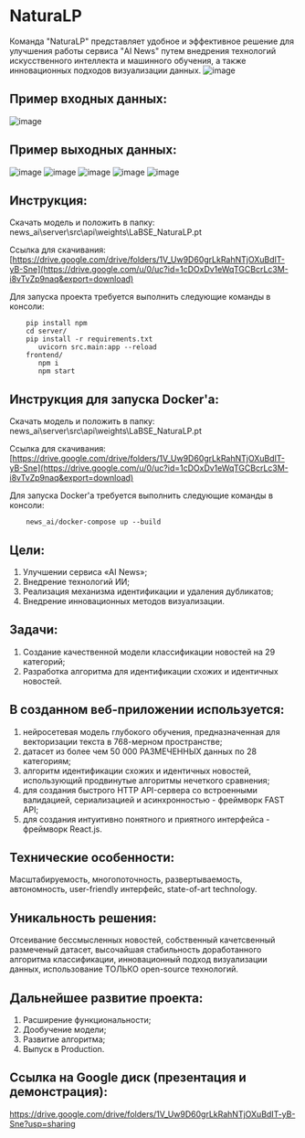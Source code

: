 # NaturaLP

Команда "NaturaLP" представляет удобное и эффективное решение для улучшения работы сервиса "AI News" путем внедрения технологий искусственного интеллекта и машинного обучения, а также инновационных подходов визуализации данных.
![image](https://github.com/vvlrff/news_ai/assets/125179070/9df08848-05e3-4b0f-a4dd-6ae380d62960)

## Пример входных данных:
![image](https://github.com/vvlrff/news_ai/assets/125179070/ba5a87c5-188f-4bd5-9aa5-2b632fe6ff32)

## Пример выходных данных:
![image](https://github.com/vvlrff/news_ai/assets/125179070/83a77b3a-997c-4f19-a72e-7eeab3c11b19)
![image](https://github.com/vvlrff/news_ai/assets/125179070/9bf67de8-7c97-4f57-93bf-e15aec10df6d)
![image](https://github.com/vvlrff/news_ai/assets/125179070/406c8929-6ae0-4fb8-aab2-3a4844cc8a1e)
![image](https://github.com/vvlrff/news_ai/assets/125179070/3d0d70c3-80de-4819-8257-555efca3e603)
![image](https://github.com/vvlrff/news_ai/assets/125179070/c1b2cb16-d263-4edd-baa2-01fe87c85e08)

## Инструкция:
Скачать модель и положить в папку: news_ai\server\src\api\weights\LaBSE_NaturaLP.pt

Ссылка для скачивания: [https://drive.google.com/drive/folders/1V_Uw9D60grLkRahNTjOXuBdIT-yB-Sne](https://drive.google.com/u/0/uc?id=1cDOxDv1eWqTGCBcrLc3M-i8vTvZp9naq&export=download)

Для запуска проекта требуется выполнить следующие команды в консоли:
```
    pip install npm
    cd server/
    pip install -r requirements.txt
       uvicorn src.main:app --reload
    frontend/
       npm i
       npm start
```
## Инструкция для запуска Docker'a:
Скачать модель и положить в папку: news_ai\server\src\api\weights\LaBSE_NaturaLP.pt

Ссылка для скачивания: [https://drive.google.com/drive/folders/1V_Uw9D60grLkRahNTjOXuBdIT-yB-Sne](https://drive.google.com/u/0/uc?id=1cDOxDv1eWqTGCBcrLc3M-i8vTvZp9naq&export=download)

Для запуска Docker'a требуется выполнить следующие команды в консоли:
```
    news_ai/docker-compose up --build
```
## Цели:
1) Улучшении сервиса «AI News»;
2) Внедрение технологий ИИ;
3) Реализация механизма идентификации и удаления дубликатов;
4) Внедрение инновационных методов визуализации.

## Задачи:
1) Создание качественной модели классификации новостей на 29 категорий;
2) Разработка алгоритма для идентификации схожих и идентичных новостей.

## В созданном веб-приложении используется:
1) нейросетевая модель глубокого обучения, предназначенная для векторизации текста в 768-мерном пространстве;
2) датасет из более чем 50 000 РАЗМЕЧЕННЫХ данных по 28 категориям;
3) алгоритм идентификации схожих и идентичных новостей, использующий продвинутые алгоритмы нечеткого сравнения;
4) для создания быстрого HTTP API-сервера со встроенными валидацией, сериализацией и асинхронностью - фреймворк FAST API;
5) для создания интуитивно понятного и приятного интерфейса - фреймворк React.js.

## Технические особенности:
Масштабируемость, многопоточность, развертываемость, автономность, user-friendly интерфейс, state-of-art technology.

## Уникальность решения:
Отсеивание бессмысленных новостей, собственный качетсвенный размеченый датасет, высочайшая стабильность доработанного алгоритма классификации, инновационный подход визуализации данных, использование ТОЛЬКО open-source технологий.

## Дальнейшее развитие проекта:
1) Расширение функциональности;
2) Дообучение модели;
3) Развитие алгоритма;
4) Выпуск в Production.

## Ссылка на Google диск (презентация и демонстрация):
https://drive.google.com/drive/folders/1V_Uw9D60grLkRahNTjOXuBdIT-yB-Sne?usp=sharing


<!-- MARKDOWN LINKS & IMAGES -->
<!-- https://www.markdownguide.org/basic-syntax/#reference-style-links -->
[React.js]: https://img.shields.io/badge/React-20232A?style=for-the-badge&logo=react&logoColor=61DAFB
[React-url]: https://reactjs.org/

[FastApi.py]: https://fastapi.tiangolo.com/img/logo-margin/logo-teal.png
[FastApi-url]: https://fastapi.tiangolo.com/
